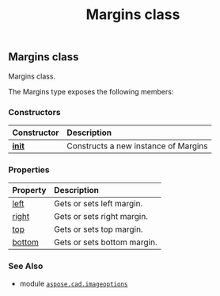 ﻿---
title: Margins class
second_title: Aspose.CAD for Python via .NET API References
description: 
type: docs
weight: 130
url: /aspose.cad.imageoptions/margins/
is_root: false
---

## Margins class

Margins class.



The Margins type exposes the following members:

### Constructors
| Constructor | Description |
| :- | :- |
| [__init__](/cad/python-net/aspose.cad.imageoptions/margins/__init__/#) | Constructs a new instance of Margins |


### Properties
| Property | Description |
| :- | :- |
| [left](/cad/python-net/aspose.cad.imageoptions/margins/left) | Gets or sets left margin. |
| [right](/cad/python-net/aspose.cad.imageoptions/margins/right) | Gets or sets right margin. |
| [top](/cad/python-net/aspose.cad.imageoptions/margins/top) | Gets or sets top margin. |
| [bottom](/cad/python-net/aspose.cad.imageoptions/margins/bottom) | Gets or sets bottom margin. |



### See Also
* module [`aspose.cad.imageoptions`](..)
